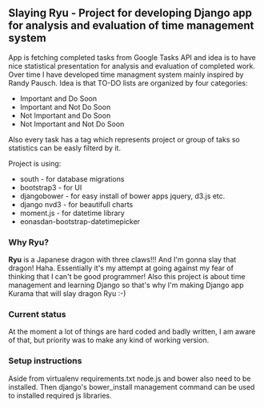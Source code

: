 ## Slaying Ryu - Project for developing Django app for analysis and evaluation of time management system

App is fetching completed tasks from Google Tasks API and idea is to have nice
statistical presentation for analysis and evaluation of completed work.
Over time I have developed time managment system mainly inspired by Randy
Pausch. Idea is that TO-DO lists are organized by four categories:

* Important and Do Soon
* Important and Not Do Soon
* Not Important and Do Soon
* Not Important and Not Do Soon

Also every task has a tag which represents project or group of taks so
statistics can be easly filterd by it.

Project is using:
* south - for database migrations
* bootstrap3 - for UI
* djangobower - for easy install of bower apps jquery, d3.js etc.
* django nvd3 - for beautifull charts
* moment.js - for datetime library
* eonasdan-bootstrap-datetimepicker 

### Why Ryu?
**Ryu** is a Japanese dragon with three claws!!! And I'm gonna slay that
dragon! Haha. Essentially it's my attempt at going against my fear of
thinking that I can't be good programmer! Also this project is about time
management and learning Django so that's why I'm making Django app Kurama
that will slay dragon Ryu :-) 

### Current status
At the moment a lot of things are hard coded and badly written, I am aware of
that, but priority was to make any kind of working version.

### Setup instructions
Aside from virtualenv requirements.txt node.js and bower also need to be
installed. Then django's bower_install management command can be used to
installed required js libraries.
